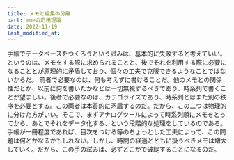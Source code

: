 ```yaml
---
title: メモと編集の分離
part: moeの応用理論
date: 2022-11-19
last_modified_at: 
---
```


手帳でデータベースをつくろうという試みは、基本的に失敗すると考えていい。というのは、メモをする際に求められることと、後でそれを利用する際に必要になることとが原理的に矛盾しており、個々の工夫で克服できるようなことではないからだ。
前者で必要なのは、何も考えずに書けることだ。他のメモとの関係性だとか、以前に何を書いたかなどは一切無視するべきであり、時系列で書くことが望ましい。後者で必要なのは、カテゴライズであり、時系列とはまた別の秩序を必要とする。この両者は本質的に矛盾するのだ。だから、この二つは物理的に分けた方がいい。そこで、まずアナログツールによって時系列順にメモをとってから、あとでそれをデータ化する、という段階的な処理をしているのである。
手帳が一冊程度であれば、目次をつける等のちょっとした工夫によって、この問題は何とかなるかもしれない。しかし、時間の経過とともに扱うべきメモは増大していく。だから、この手の試みは、必ずどこかで破綻することになるのだ。
